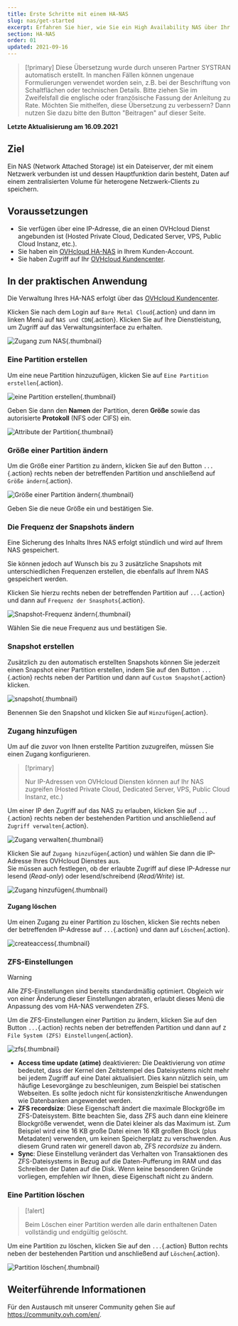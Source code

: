 ```yaml
---
title: Erste Schritte mit einem HA-NAS
slug: nas/get-started
excerpt: Erfahren Sie hier, wie Sie ein High Availability NAS über Ihr OVHcloud Kundencenter verwalten
section: HA-NAS
order: 01
updated: 2021-09-16
---
```


> [!primary]
> Diese Übersetzung wurde durch unseren Partner SYSTRAN automatisch erstellt. In manchen Fällen können ungenaue Formulierungen verwendet worden sein, z.B. bei der Beschriftung von Schaltflächen oder technischen Details. Bitte ziehen Sie im Zweifelsfall die englische oder französische Fassung der Anleitung zu Rate. Möchten Sie mithelfen, diese Übersetzung zu verbessern? Dann nutzen Sie dazu bitte den Button "Beitragen" auf dieser Seite.
>

**Letzte Aktualisierung am 16.09.2021**

## Ziel

Ein NAS (Network Attached Storage) ist ein Dateiserver, der mit einem Netzwerk verbunden ist und dessen Hauptfunktion darin besteht, Daten auf einem zentralisierten Volume für heterogene Netzwerk-Clients zu speichern.

## Voraussetzungen

- Sie verfügen über eine IP-Adresse, die an einen OVHcloud Dienst angebunden ist (Hosted Private Cloud, Dedicated Server, VPS, Public Cloud Instanz, etc.).
- Sie haben ein [OVHcloud HA-NAS](https://www.ovhcloud.com/de/storage-solutions/nas-ha/) in Ihrem Kunden-Account.
- Sie haben Zugriff auf Ihr [OVHcloud Kundencenter](https://www.ovh.com/auth/?action=gotomanager&from=https://www.ovh.de/&ovhSubsidiary=de).

## In der praktischen Anwendung

Die Verwaltung Ihres HA-NAS erfolgt über das [OVHcloud Kundencenter](https://www.ovh.com/auth/?action=gotomanager&from=https://www.ovh.de/&ovhSubsidiary=de).

Klicken Sie nach dem Login auf `Bare Metal Cloud`{.action} und dann im linken Menü auf `NAS und CDN`{.action}. Klicken Sie auf Ihre Dienstleistung, um Zugriff auf das Verwaltungsinterface zu erhalten.

![Zugang zum NAS](images/nas2021-01.png){.thumbnail}

### Eine Partition erstellen <a name="partition"></a>

Um eine neue Partition hinzuzufügen, klicken Sie auf `Eine Partition erstellen`{.action}.

![eine Partition erstellen](images/nas2021-02.png){.thumbnail}

Geben Sie dann den **Namen** der Partition, deren **Größe** sowie das autorisierte **Protokoll** (NFS oder CIFS) ein.

![Attribute der Partition](images/nas2021-03.png){.thumbnail}

### Größe einer Partition ändern

Um die Größe einer Partition zu ändern, klicken Sie auf den Button `...`{.action} rechts neben der betreffenden Partition und anschließend auf `Größe ändern`{.action}.

![Größe einer Partition ändern](images/nas2021-04.png){.thumbnail}

Geben Sie die neue Größe ein und bestätigen Sie.

### Die Frequenz der Snapshots ändern

Eine Sicherung des Inhalts Ihres NAS erfolgt stündlich und wird auf Ihrem NAS gespeichert.

Sie können jedoch auf Wunsch bis zu 3 zusätzliche Snapshots mit unterschiedlichen Frequenzen erstellen, die ebenfalls auf Ihrem NAS gespeichert werden.

Klicken Sie hierzu rechts neben der betreffenden Partition auf `...`{.action} und dann auf `Frequenz der Snasphots`{.action}.

![Snapshot-Frequenz ändern](images/nas2021-05.png){.thumbnail}

Wählen Sie die neue Frequenz aus und bestätigen Sie.

### Snapshot erstellen

Zusätzlich zu den automatisch erstellten Snapshots können Sie jederzeit einen Snapshot einer Partition erstellen, indem Sie auf den Button `...`{.action} rechts neben der Partition und dann auf `Custom Snapshot`{.action} klicken.

![snapshot](images/nas2021-10.png){.thumbnail}

Benennen Sie den Snapshot und klicken Sie auf `Hinzufügen`{.action}.

### Zugang hinzufügen <a name="addaccess"></a>

Um auf die zuvor von Ihnen erstellte Partition zuzugreifen, müssen Sie einen Zugang konfigurieren.

> [!primary]
>
> Nur IP-Adressen von OVHcloud Diensten können auf Ihr NAS zugreifen (Hosted Private Cloud, Dedicated Server, VPS, Public Cloud Instanz, etc.)
>

Um einer IP den Zugriff auf das NAS zu erlauben, klicken Sie auf `...`{.action} rechts neben der bestehenden Partition und anschließend auf `Zugriff verwalten`{.action}.

![Zugang verwalten](images/nas2021-06.png){.thumbnail}

Klicken Sie auf `Zugang hinzufügen`{.action} und wählen Sie dann die IP-Adresse Ihres OVHcloud Dienstes aus.
<br>Sie müssen auch festlegen, ob der erlaubte Zugriff auf diese IP-Adresse nur lesend (*Read-only*) oder lesend/schreibend (*Read/Write*) ist.

![Zugang hinzufügen](images/nas2021-07.png){.thumbnail}

#### Zugang löschen

Um einen Zugang zu einer Partition zu löschen, klicken Sie rechts neben der betreffenden IP-Adresse auf `...`{.action} und dann auf `Löschen`{.action}.

![createaccess](images/nas2021-09.png){.thumbnail}

### ZFS-Einstellungen

> [!warning]
>
> Alle ZFS-Einstellungen sind bereits standardmäßig optimiert. Obgleich wir von einer Änderung dieser Einstellungen abraten, erlaubt dieses Menü die Anpassung des vom HA-NAS verwendeten ZFS.
>

Um die ZFS-Einstellungen einer Partition zu ändern, klicken Sie auf den Button `...`{.action} rechts neben der betreffenden Partition und dann auf `Z File System (ZFS) Einstellungen`{.action}.

![zfs](images/nas2021-13.png){.thumbnail}

- **Access time update (atime)** deaktivieren: Die Deaktivierung von *atime* bedeutet, dass der Kernel den Zeitstempel des Dateisystems nicht mehr bei jedem Zugriff auf eine Datei aktualisiert. Dies kann nützlich sein, um häufige Lesevorgänge zu beschleunigen, zum Beispiel bei statischen Webseiten. Es sollte jedoch nicht für konsistenzkritische Anwendungen wie Datenbanken angewendet werden.
- **ZFS recordsize**: Diese Eigenschaft ändert die maximale Blockgröße im ZFS-Dateisystem. Bitte beachten Sie, dass ZFS auch dann eine kleinere Blockgröße verwendet, wenn die Datei kleiner als das Maximum ist. Zum Beispiel wird eine 16 KB große Datei einen 16 KB großen Block (plus Metadaten) verwenden, um keinen Speicherplatz zu verschwenden. Aus diesem Grund raten wir generell davon ab, ZFS *recordsize* zu ändern.
- **Sync**: Diese Einstellung verändert das Verhalten von Transaktionen des ZFS-Dateisystems in Bezug auf die Daten-Pufferung im RAM und das Schreiben der Daten auf die Disk. Wenn keine besonderen Gründe vorliegen, empfehlen wir Ihnen, diese Eigenschaft nicht zu ändern.

### Eine Partition löschen

> [!alert]
>
> Beim Löschen einer Partition werden alle darin enthaltenen Daten vollständig und endgültig gelöscht.
>

Um eine Partition zu löschen, klicken Sie auf den `...`{.action} Button rechts neben der bestehenden Partition und anschließend auf `Löschen`{.action}.

![Partition löschen](images/nas2021-08.png){.thumbnail}

## Weiterführende Informationen

Für den Austausch mit unserer Community gehen Sie auf <https://community.ovh.com/en/>.
